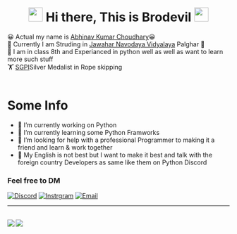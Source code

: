 <h1 align="center">
<img src="https://github.com/blackcater/blackcater/raw/master/images/Hi.gif" height="32" />
Hi there, This is Brodevil
<img src="https://github.com/blackcater/blackcater/raw/master/images/Hi.gif" height="32" />
</h1>

 😀 Actual my name is [Abhinav Kumar Choudhary](https://about.me/abhinav_choudhary)😀 <br/>
 📝 Currently I am Struding in [Jawahar Navodaya Vidyalaya](https://navodaya.gov.in/) Palghar 📝<br/>
 🤞 I am in class 8th and Experianced in python well as well as want to learn more such stuff<br/>
 🏋 [SGPI](http://www.sgfibharat.com/)Silver Medalist in Rope skipping <br/><br/>

 # Some Info
- 🔭 I’m currently working on Python
- 🌱 I’m currently learning some Python Framworks 
- 🤔 I’m looking for help with a professional Programmer to making it a friend and learn & work together
- 🧑 My English is not best but I want to make it best and talk with the foreign country Developers as same like them on Python Discord

### Feel free to DM
[![Discord](https://img.shields.io/badge/Discord-252422.svg?style=for-the-badge&logo=discord)](https://discord.gg/VY5e8g5P)
[![Instrgram](https://img.shields.io/badge/Instagram-252422.svg?style=for-the-badge&logo=instagram)](https://www.instagram.com/brodevil_89/)
[![Email](https://img.shields.io/badge/Email-252422.svg?style=for-the-badge&logo=gmail)](abhinavchaudhary351@gmail.com)

<hr><br>
<img align="left" src="https://github-readme-stats.vercel.app/api?username=Brodevil&theme=radical&show_icons=true"/>
<img align="top" src="https://github-readme-stats.vercel.app/api/top-langs/?username=Brodevil&theme=tokyonight"/>

